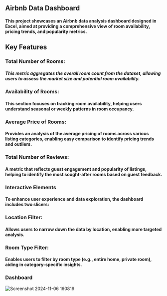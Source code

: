 ## Airbnb Data Dashboard
#### This project showcases an Airbnb data analysis dashboard designed in Excel, aimed at providing a comprehensive view of room availability, pricing trends, and popularity metrics. 

## Key Features
### Total Number of Rooms:
##### This metric aggregates the overall room count from the dataset, allowing users to assess the market size and potential room availability.

### Availability of Rooms:
#### This section focuses on tracking room availability, helping users understand seasonal or weekly patterns in room occupancy.

### Average Price of Rooms:
#### Provides an analysis of the average pricing of rooms across various listing categories, enabling easy comparison to identify pricing trends and outliers.

### Total Number of Reviews: 
#### A metric that reflects guest engagement and popularity of listings, helping to identify the most sought-after rooms based on guest feedback.

### Interactive Elements
#### To enhance user experience and data exploration, the dashboard includes two slicers:

### Location Filter: 
#### Allows users to narrow down the data by location, enabling more targeted analysis.
### Room Type Filter: 
#### Enables users to filter by room type (e.g., entire home, private room), aiding in category-specific insights.

### Dashboard
![Screenshot 2024-11-06 160819](https://github.com/user-attachments/assets/e80038ee-8479-4aea-8f25-fb16cf7d7885)

